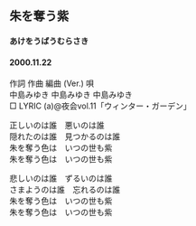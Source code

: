 ## 朱を奪う紫
#### あけをうばうむらさき
#### 2000.11.22


作詞  作曲  編曲 (Ver.)   唄   
中島みゆき   中島みゆき       中島みゆき   
□ LYRIC (a)@夜会vol.11「ウィンター・ガーデン」   
   
正しいのは誰　悪いのは誰   
隠れたのは誰　見つかるのは誰   
朱を奪う色は　いつの世も紫   
朱を奪う色は　いつの世も紫   
   
悲しいのは誰　ずるいのは誰   
さまようのは誰　忘れるのは誰   
朱を奪う色は　いつの世も紫   
朱を奪う色は　いつの世も紫   